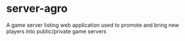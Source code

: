 # server-agro
A game server listing web application used to promote and bring new players into public/private game servers
